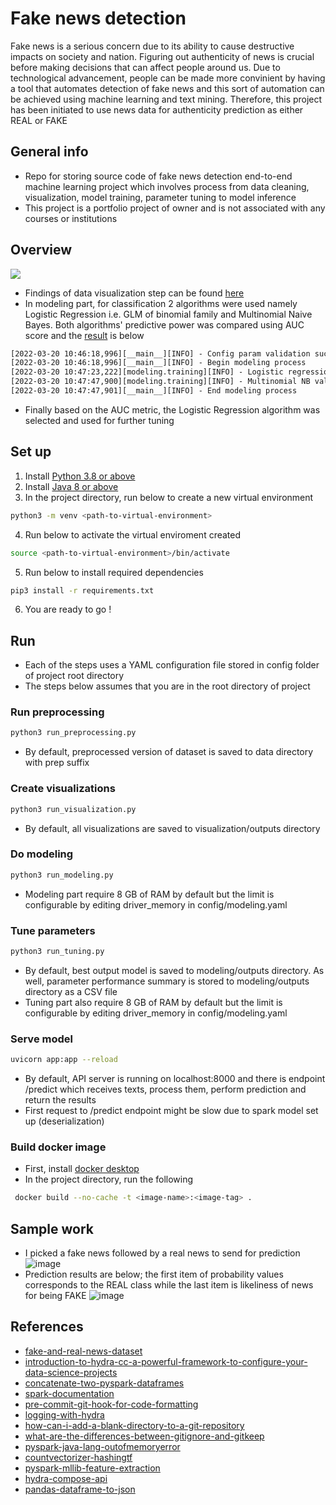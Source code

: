 # Fake news detection

Fake news is a serious concern due to its ability to cause destructive impacts on society and nation. Figuring out authenticity of news is crucial before making decisions that can affect people around us. Due to technological advancement, people can be made more convinient by having a tool that automates detection of fake news and this sort of automation can be achieved using machine learning and text mining. Therefore, this project has been initiated to use news data for authenticity prediction as either REAL or FAKE

## General info
- Repo for storing source code of fake news detection end-to-end machine learning project which involves process from data cleaning, visualization,
model training, parameter tuning to model inference
- This project is a portfolio project of owner and is not associated with any courses or institutions

## Overview
<img src="https://user-images.githubusercontent.com/57994731/158847567-2ecf9a20-f8ba-4bbe-a953-941c392288d4.png" />

- Findings of data visualization step can be found [here](https://github.com/ppkgtmm/fake-news-detection/blob/main/visualization/README.md)
- In modeling part, for classification 2 algorithms were used namely Logistic Regression i.e. GLM of binomial family and Multinomial Naive Bayes. Both algorithms' predictive power was compared using AUC score and the [result](https://github.com/ppkgtmm/fake-news-detection/blob/main/outputs/2022-03-20/10-46-18/run_modeling.log) is below

```txt
[2022-03-20 10:46:18,996][__main__][INFO] - Config param validation successful
[2022-03-20 10:46:18,996][__main__][INFO] - Begin modeling process
[2022-03-20 10:47:23,222][modeling.training][INFO] - Logistic regression validation AUC score : 0.9832343375176522
[2022-03-20 10:47:47,900][modeling.training][INFO] - Multinomial NB validation AUC score : 0.9409717055993653
[2022-03-20 10:47:47,901][__main__][INFO] - End modeling process
```

- Finally based on the AUC metric, the Logistic Regression algorithm was selected and used for further tuning

## Set up
1. Install [Python 3.8 or above](https://www.python.org/downloads/)
2. Install [Java 8 or above](https://www.oracle.com/java/technologies/downloads/)
3. In the project directory, run below to create a new virtual environment
```sh
python3 -m venv <path-to-virtual-environment>
```
4. Run below to activate the virtual enviroment created
```sh
source <path-to-virtual-environment>/bin/activate
```
5. Run below to install required dependencies
```sh
pip3 install -r requirements.txt
```
6. You are ready to go !

## Run
- Each of the steps uses a YAML configuration file stored in config folder of project root directory
- The steps below assumes that you are in the root directory of project
### Run preprocessing
```sh
python3 run_preprocessing.py
```
- By default, preprocessed version of dataset is saved to data directory with prep suffix

### Create visualizations
```sh
python3 run_visualization.py
```
- By default, all visualizations are saved to visualization/outputs directory

### Do modeling
```sh
python3 run_modeling.py
```
- Modeling part require 8 GB of RAM by default but the limit is configurable by editing driver_memory in config/modeling.yaml

### Tune parameters
```sh
python3 run_tuning.py
```
- By default, best output model is saved to modeling/outputs directory. As well, parameter performance summary is stored to modeling/outputs directory as a CSV file
- Tuning part also require 8 GB of RAM by default but the limit is configurable by editing driver_memory in config/modeling.yaml

### Serve model
```sh
uvicorn app:app --reload
```
- By default, API server is running on localhost:8000 and there is endpoint /predict which receives texts, process them, perform prediction and return the results
- First request to /predict endpoint might be slow due to spark model set up (deserialization)

### Build docker image
- First, install [docker desktop](https://www.docker.com/products/docker-desktop/)
- In the project directory, run the following
```sh
 docker build --no-cache -t <image-name>:<image-tag> .
```

## Sample work
- I picked a fake news followed by a real news to send for prediction
![image](https://user-images.githubusercontent.com/57994731/159123995-4a1aba6e-85ed-4b8b-aea9-17942d356ce9.png)
- Prediction results are below; the first item of probability values corresponds to the REAL class while the last item is likeliness of news for being FAKE
![image](https://user-images.githubusercontent.com/57994731/159124031-e8868f7d-7404-4a08-8861-0ca763ae9564.png)

## References
- [fake-and-real-news-dataset](https://www.kaggle.com/datasets/clmentbisaillon/fake-and-real-news-dataset)
- [introduction-to-hydra-cc-a-powerful-framework-to-configure-your-data-science-projects](https://towardsdatascience.com/introduction-to-hydra-cc-a-powerful-framework-to-configure-your-data-science-projects-ed65713a53c6)
- [concatenate-two-pyspark-dataframes](https://stackoverflow.com/questions/37332434/concatenate-two-pyspark-dataframes)
- [spark-documentation](https://spark.apache.org/docs/3.1.1/)
- [pre-commit-git-hook-for-code-formatting](https://pre-commit.com/)
- [logging-with-hydra](https://hydra.cc/docs/tutorials/basic/running_your_app/logging/)
- [how-can-i-add-a-blank-directory-to-a-git-repository](https://stackoverflow.com/questions/115983/how-can-i-add-a-blank-directory-to-a-git-repository)
- [what-are-the-differences-between-gitignore-and-gitkeep](https://stackoverflow.com/questions/7229885/what-are-the-differences-between-gitignore-and-gitkeep)
- [pyspark-java-lang-outofmemoryerror](https://stackoverflow.com/questions/32336915/pyspark-java-lang-outofmemoryerror-java-heap-space)
- [countvectorizer-hashingtf](https://towardsdatascience.com/countvectorizer-hashingtf-e66f169e2d4e)
- [pyspark-mllib-feature-extraction](https://spark.apache.org/docs/1.4.1/mllib-feature-extraction.html)
- [hydra-compose-api](https://hydra.cc/docs/advanced/compose_api/)
- [pandas-dataframe-to-json](https://pandas.pydata.org/docs/reference/api/pandas.DataFrame.to_json.html)

